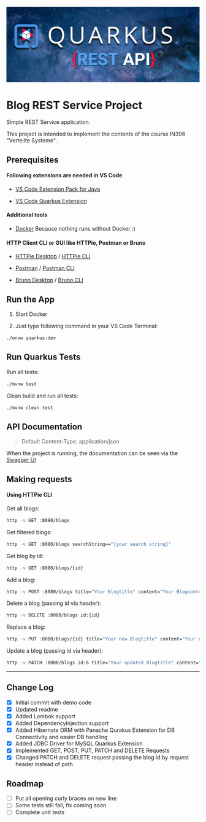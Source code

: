 <a name="readme-top"></a>

![Quarkus](readme-images/quarkus_project_banner.png)

# Blog REST Service Project

Simple REST Service application.

This project is intended to implement the contents of the course IN306 "Verteilte Systeme".


## Prerequisites

#### Following extensions are needed in VS Code

*  [VS Code Extension Pack for Java](https://marketplace.visualstudio.com/items?itemName=vscjava.vscode-java-pack)

*  [VS Code Quarkus Extension](https://marketplace.visualstudio.com/items?itemName=redhat.vscode-quarkus)

#### Additional tools

*  [Docker](https://www.docker.com/products/docker-desktop/) Because nothing runs without Docker :)

#### HTTP Client CLI or GUI like HTTPie, Postman or Bruno

* [HTTPie Desktop](https://httpie.io/download) / [HTTPie CLI](https://httpie.io/docs/cli/installation)

* [Postman](https://www.postman.com/) / [Postman CLI](https://learning.postman.com/docs/postman-cli/postman-cli-installation/)

* [Bruno Desktop](https://www.usebruno.com/downloads) / [Bruno CLI](https://docs.usebruno.com/bru-cli/overview)

## Run the App

1. Start Docker

2. Just type following command in your VS Code Terminal:

```sh
./mnvw quarkus:dev
```

## Run Quarkus Tests

Run all tests:
```sh
./mvnw test
```

Clean build and run all tests:
```sh
./mvnw clean test
```

## API Documentation

> Default Content-Type: application/json

When the project is running, the documentation can be seen via the [Swagger UI](http://localhost:8080/q/swagger-ui/)

## Making requests

#### Using HTTPie CLI

Get all blogs:
```sh
http -v GET :8080/blogs
```

Get filtered blogs:
```sh
http -v GET :8080/blogs searchString=="{your search string}"
```

Get blog by id:
```sh
http -v GET :8080/blogs/{id}
```

Add a blog:
```sh
http -v POST :8080/blogs title="Your Blogtitle" content="Your Blogcontent"
```

Delete a blog (passing id via header):
```sh
http -v DELETE :8080/blogs id:{id}
```

Replace a blog:
```sh
http -v PUT :8080/blogs/{id} title="Your new Blogtitle" content="Your new Blogcontent"
```

Update a blog (passing id via header):
```sh
http -v PATCH :8080/blogs id:6 title="Your updated Blogtitle" content="Your updated Blogcontent"
```
___

## Change Log

* [x] Initial commit with demo code
* [x] Updated readme
* [x] Added Lombok support
* [x] Added DependencyInjection support
* [x] Added Hibernate ORM with Panache Qurakus Extension for DB Connectivity and easier DB handling
* [x] Added JDBC Driver for MySQL Quarkus Extension
* [x] Implemented GET, POST, PUT, PATCH and DELETE Requests
* [x] Changed PATCH and DELETE request passing the blog id by request header instead of path

## Roadmap

* [ ] Put all opening curly braces on new line
* [ ] Some tests still fail, fix coming soon
* [ ] Complete unit tests